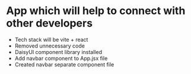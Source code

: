 # App which will help to connect with other developers

- Tech stack will be vite + react
- Removed unnecessary code 
- DaisyUI component library installed
- Add navbar component to App.jsx file 
- Created navbar separate component file
